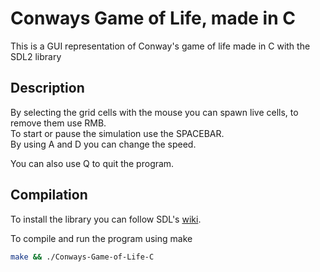 # Conways Game of Life, made in C
This is a GUI representation of Conway's game of life made in C with the SDL2 library

## Description

By selecting the grid cells with the mouse you can spawn live cells, to remove them use RMB.\
To start or pause the simulation use the SPACEBAR.\
By using A and D you can change the speed.


You can also use Q to quit the program.

## Compilation

To install the library you can follow SDL's [wiki](https://wiki.libsdl.org/SDL2/Installation).

To compile and run the program using make

```bash
make && ./Conways-Game-of-Life-C 
```

